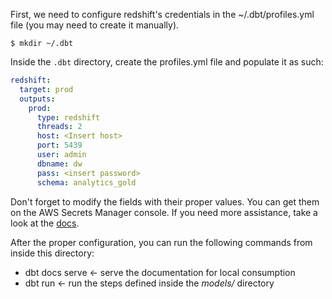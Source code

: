 First, we need to configure redshift's credentials in the ~/.dbt/profiles.yml file (you may need to create it manually).

```
$ mkdir ~/.dbt
```

Inside the `.dbt` directory, create the profiles.yml file and populate it as such:

```yaml
redshift:
  target: prod
  outputs:
    prod:
      type: redshift
      threads: 2
      host: <Insert host>
      port: 5439
      user: admin
      dbname: dw
      pass: <insert password>
      schema: analytics_gold
```

Don't forget to modify the fields with their proper values. You can get them on the AWS Secrets Manager console.
If you need more assistance, take a look at the [docs](https://docs.getdbt.com/docs/introduction#database-connections).

After the proper configuration, you can run the following commands from inside this directory:
* dbt docs serve <- serve the documentation for local consumption
* dbt run        <- run the steps defined inside the _models/_ directory